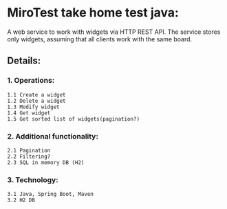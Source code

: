 # MiroTest take home test java:
A web service to work with widgets via HTTP REST API. The service stores only widgets,
assuming that all clients work with the same board.

## Details:

  ### 1. Operations:
    1.1 Create a widget  
    1.2 Delete a widget
    1.3 Modify widget
    1.4 Get widget
    1.5 Get sorted list of widgets(pagination?) 

  ### 2. Additional functionality:
    2.1 Pagination
    2.2 Filtering? 
    2.3 SQL in memory DB (H2)
    
  ### 3. Technology:
    3.1 Java, Spring Boot, Maven
    3.2 H2 DB 
    
  
  
 
  
